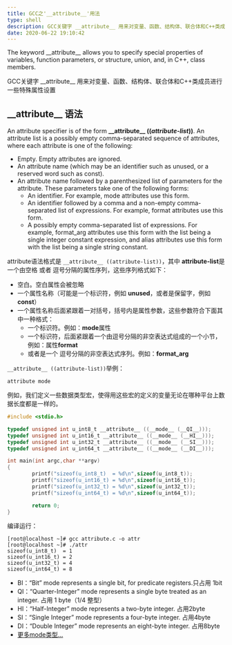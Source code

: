 ```yaml
---
title: GCC之'__attribute__'用法
type: shell
description: GCC关键字 __attribute__ 用来对变量、函数、结构体、联合体和C++类成员进行一些特殊属性设置
date: 2020-06-22 19:10:42
---
```


The keyword \_\_attribute\_\_ allows you to specify special properties of variables, function parameters, or structure, union, and, in C++, class members. 

GCC关键字 \_\_attribute\_\_ 用来对变量、函数、结构体、联合体和C++类成员进行一些特殊属性设置

## \_\_attribute\_\_ 语法

An attribute specifier is of the form **\_\_attribute\_\_ ((_attribute-list_))**. An attribute list is a possibly empty comma-separated sequence of attributes, where each attribute is one of the following:

* Empty. Empty attributes are ignored.
* An attribute name (which may be an identifier such as unused, or a reserved word such as const).
* An attribute name followed by a parenthesized list of parameters for the attribute. These parameters take one of the following forms:
    - An identifier. For example, mode attributes use this form.
    - An identifier followed by a comma and a non-empty comma-separated list of expressions. For example, format attributes use this form.
    - A possibly empty comma-separated list of expressions. For example, format_arg attributes use this form with the list being a single integer constant expression, and alias attributes use this form with the list being a single string constant. 

attribute语法格式是 `__attribute__ ((attribute-list))`，其中 **attribute-list**是一个由空格 或者 逗号分隔的属性序列，这些序列格式如下：

* 空白。空白属性会被忽略
* 一个属性名称（可能是一个标识符，例如 **unused**，或者是保留字，例如**const**）
* 一个属性名称后面紧跟着一对括号，括号内是属性参数，这些参数符合下面其中一种格式：
  - 一个标识符。例如：**mode**属性
  - 一个标识符，后面紧跟着一个由逗号分隔的非空表达式组成的一个小节，例如：属性**format**
  - 或者是一个 逗号分隔的非空表达式序列。例如：**format_arg**

`__attribute__ ((attribute-list))`举例：


`attribute mode`

例如，我们定义一些数据类型宏，使得用这些宏的定义的变量无论在哪种平台上数据长度都是一样的。
```c
#include <stdio.h>

typedef unsigned int u_int8_t __attribute__ ((__mode__ (__QI__)));
typedef unsigned int u_int16_t __attribute__ ((__mode__ (__HI__)));
typedef unsigned int u_int32_t __attribute__ ((__mode__ (__SI__)));
typedef unsigned int u_int64_t __attribute__ ((__mode__ (__DI__))); 

int main(int argc,char **argv)
{
        printf("sizeof(u_int8_t)  = %d\n",sizeof(u_int8_t));
        printf("sizeof(u_int16_t) = %d\n",sizeof(u_int16_t));
        printf("sizeof(u_int32_t) = %d\n",sizeof(u_int32_t));
        printf("sizeof(u_int64_t) = %d\n",sizeof(u_int64_t));

        return 0;
}
```
编译运行：

```
[root@localhost ~]# gcc attribute.c -o attr
[root@localhost ~]# ./attr 
sizeof(u_int8_t)  = 1
sizeof(u_int16_t) = 2
sizeof(u_int32_t) = 4
sizeof(u_int64_t) = 8
```

* BI：“Bit” mode represents a single bit, for predicate registers.只占用 1bit
* QI：“Quarter-Integer” mode represents a single byte treated as an integer. 占用 1 byte（1/4 整型）
* HI：“Half-Integer” mode represents a two-byte integer. 占用2byte
* SI：“Single Integer” mode represents a four-byte integer. 占用4byte
* DI：“Double Integer” mode represents an eight-byte integer. 占用8byte
* [更多mode类型...](https://gcc.gnu.org/onlinedocs/gccint/Machine-Modes.html#Machine-Modes)
